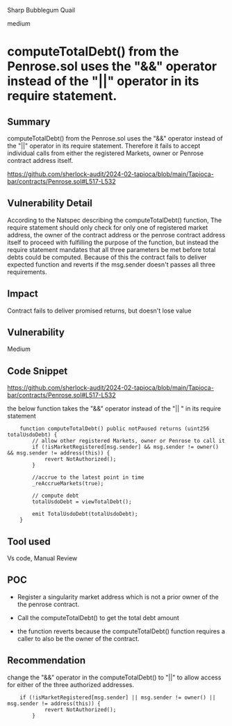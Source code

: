 Sharp Bubblegum Quail

medium

# computeTotalDebt() from the Penrose.sol uses the "&&" operator instead of the "||" operator in its require statement.

## Summary
computeTotalDebt() from the Penrose.sol uses the "&&" operator instead of the "||" operator in its require statement. Therefore it fails to accept individual calls from either the registered Markets, owner or Penrose contract address itself.

https://github.com/sherlock-audit/2024-02-tapioca/blob/main/Tapioca-bar/contracts/Penrose.sol#L517-L532
## Vulnerability Detail
According to the Natspec describing the  computeTotalDebt() function, The require statement should only check for only one of registered market address, the owner of the contract address  or the penrose contract address itself to proceed with fulfilling the purpose of the function, but instead the require statement mandates that all three parameters be met before total debts could be computed. 
Because of this the contract fails to deliver expected function and reverts if the msg.sender doesn't passes all three requirements.

## Impact
Contract fails to deliver promised returns, but doesn't lose value
## Vulnerability
Medium

## Code Snippet
https://github.com/sherlock-audit/2024-02-tapioca/blob/main/Tapioca-bar/contracts/Penrose.sol#L517-L532

the below function takes the "&&"  operator instead of the "|| " in its require statement
```solidity
    function computeTotalDebt() public notPaused returns (uint256 totalUsdoDebt) {
        // allow other registered Markets, owner or Penrose to call it
        if (!isMarketRegistered[msg.sender] && msg.sender != owner() && msg.sender != address(this)) {
            revert NotAuthorized();
        }

        //accrue to the latest point in time
        _reAccrueMarkets(true);

        // compute debt
        totalUsdoDebt = viewTotalDebt();

        emit TotalUsdoDebt(totalUsdoDebt);
    }
```
## Tool used
Vs code, Manual Review

## POC

- Register a singularity market address which is not a prior owner of the the penrose contract.

- Call the  computeTotalDebt() to get the total debt amount

- the function reverts because the computeTotalDebt() function requires a caller to also be the owner of the contract.

## Recommendation
change the "&&" operator in the computeTotalDebt() to "||" to allow access for either of the three authorized addresses.
```solidity
    if (!isMarketRegistered[msg.sender] || msg.sender != owner() || msg.sender != address(this)) {
            revert NotAuthorized();
        }
```
